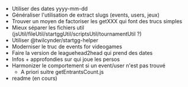 - Utiliser des dates yyyy-mm-dd
- Généraliser l'utilisation de extract slugs (events, users, jeux)
- Trouver un moyen de factoriser les getXXX qui font des trucs simples
- Mieux séparer les fichiers util (jsUtil/fileUtil/startggUtil/scriptsUtil/tournamentUtil ?)
- Utiliser @twilcynder/startgg-helper
- Moderniser le truc de events for videogames
- Faire la version de leaguehead2head qui prend des dates
- Infos + approfondies sur qui joue les persos
- Harmonizer le comportement si un event/user n'est pas trouvé 
  - A priori suitre getEntrantsCount.js
- readme (en cours)